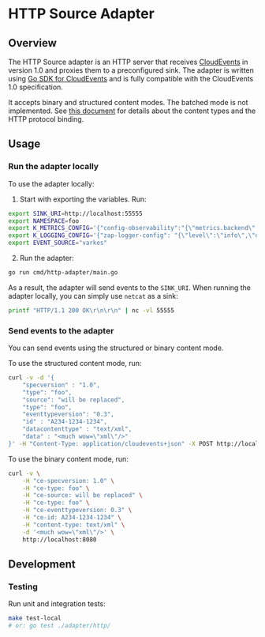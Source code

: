 # HTTP Source Adapter

## Overview

The HTTP Source adapter is an HTTP server that receives [CloudEvents](https://github.com/cloudevents/spec) in version 1.0 and proxies them to a preconfigured sink.
The adapter is written using [Go SDK for CloudEvents](https://github.com/cloudevents/sdk-go) and is fully compatible with the CloudEvents 1.0 specification.


It accepts binary and structured content modes. The batched mode is not implemented.
See [this document](https://github.com/cloudevents/spec/blob/master/http-protocol-binding.md#13-content-modes) for details about the content types and the HTTP protocol binding.

## Usage

### Run the adapter locally

To use the adapter locally:

1. Start with exporting the variables. Run:

```bash
export SINK_URI=http://localhost:55555
export NAMESPACE=foo
export K_METRICS_CONFIG='{"config-observability":"{\"metrics.backend\":\"prometheus\"}"}'
export K_LOGGING_CONFIG='{"zap-logger-config": "{\"level\":\"info\",\"development\":\"true\",\"outputPaths\":[\"stdout\"],\"errorOutputPaths\":[\"stderr\"],\"encoding\":\"console\",\"encoderConfig\":{\"timeKey\":\"ts\",\"levelKey\":\"level\",\"nameKey\":\"logger\",\"callerKey\":\"caller\",\"messageKey\":\"msg\",\"stack traceKey\":\"stacktrace\",\"lineEnding\":\"\",\"levelEncoder\":\"\",\"timeEncoder\":\"iso8601\",\"durationEncoder\":\"\",\"callerEncoder\":\"\"}}"}'
export EVENT_SOURCE="varkes"
```

2. Run the adapter:

```bash
go run cmd/http-adapter/main.go
```

As a result, the adapter will send events to the `SINK_URI`. When running the adapter locally, you can simply use `netcat` as a sink:

```bash
printf "HTTP/1.1 200 OK\r\n\r\n" | nc -vl 55555
```

### Send events to the adapter

You can send events using the structured or binary content mode.


To use the structured content mode, run:

```bash
curl -v -d '{
    "specversion" : "1.0",
    "type": "foo",
    "source": "will be replaced",
    "type": "foo",
    "eventtypeversion": "0.3",
    "id" : "A234-1234-1234",
    "datacontenttype" : "text/xml",
    "data" : "<much wow=\"xml\"/>"
}' -H "Content-Type: application/cloudevents+json" -X POST http://localhost:8080
```

To use the binary content mode, run:

```bash
curl -v \
    -H "ce-specversion: 1.0" \
    -H "ce-type: foo" \
    -H "ce-source: will be replaced" \
    -H "ce-type: foo" \
    -H "ce-eventtypeversion: 0.3" \
    -H "ce-id: A234-1234-1234" \
    -H "content-type: text/xml" \
    -d '<much wow=\"xml\"/>' \
    http://localhost:8080
```

## Development

### Testing

Run unit and integration tests:

```bash
make test-local
# or: go test ./adapter/http/
```
